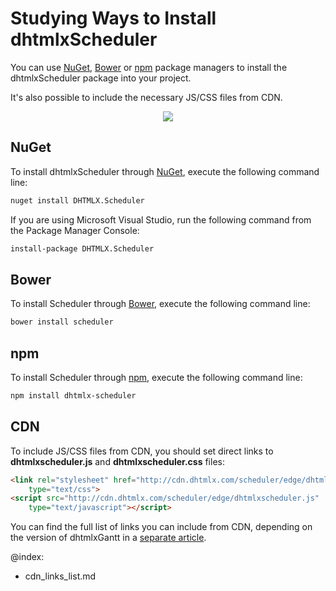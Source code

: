 Studying Ways to Install dhtmlxScheduler 
==========================================


You can use [NuGet](http://www.nuget.org/), [Bower](http://bower.io/) or [npm](https://www.npmjs.com/) package managers to install the dhtmlxScheduler package into your project.

It's also possible to include the necessary JS/CSS files from CDN.

<div style="text-align:center;"><img src="nuget.png"/></div>

NuGet
-------------------------
To install dhtmlxScheduler through [NuGet](http://www.nuget.org/), execute the following command line:

~~~html
nuget install DHTMLX.Scheduler
~~~

If you are using Microsoft Visual Studio, run the following command from the Package Manager Console:

~~~html
install-package DHTMLX.Scheduler
~~~


Bower
-------------------------
To install Scheduler through [Bower](http://bower.io/), execute the following command line:

~~~html
bower install scheduler
~~~

npm
-------------------------
To install Scheduler through [npm](https://www.npmjs.com/package/dhtmlx-scheduler), execute the following command line:

~~~html
npm install dhtmlx-scheduler
~~~

CDN
-----

To include JS/CSS files from CDN, you should set direct links to **dhtmlxscheduler.js** and **dhtmlxscheduler.css** files:

~~~html
<link rel="stylesheet" href="http://cdn.dhtmlx.com/scheduler/edge/dhtmlxscheduler.css" 
	type="text/css"> 
<script src="http://cdn.dhtmlx.com/scheduler/edge/dhtmlxscheduler.js" 
	type="text/javascript"></script>  
~~~

You can find the full list of links you can include from CDN, depending on the version of dhtmlxGantt in a [separate article](cdn_links_list.md).

@index:

- cdn_links_list.md